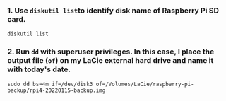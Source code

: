 ### 1. Use `diskutil list`to identify disk name of Raspberry Pi SD card.

`diskutil list`

### 2. Run `dd` with superuser privileges. In this case, I place the output file (`of`) on my LaCie external hard drive and name it with today's date.

`sudo dd bs=4m if=/dev/disk3 of=/Volumes/LaCie/raspberry-pi-backup/rpi4-20220115-backup.img`
